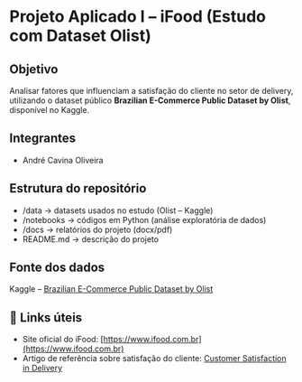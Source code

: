 # Projeto Aplicado I – iFood (Estudo com Dataset Olist)

## Objetivo
Analisar fatores que influenciam a satisfação do cliente no setor de delivery, utilizando o dataset público **Brazilian E-Commerce Public Dataset by Olist**, disponível no Kaggle.

## Integrantes
- André Cavina Oliveira

## Estrutura do repositório
- /data → datasets usados no estudo (Olist – Kaggle)
- /notebooks → códigos em Python (análise exploratória de dados)
- /docs → relatórios do projeto (docx/pdf)
- README.md → descrição do projeto

## Fonte dos dados
Kaggle – [Brazilian E-Commerce Public Dataset by Olist](https://www.kaggle.com/datasets/olistbr/brazilian-ecommerce)

## 🔗 Links úteis
- Site oficial do iFood: [https://www.ifood.com.br](https://www.ifood.com.br)
- Artigo de referência sobre satisfação do cliente: [Customer Satisfaction in Delivery]([https://www.sciencedirect.com/science/article/pii/S1877050920300723](https://www5.usp.br/noticias/sociedade/satisfacao-no-e-commerce-esta-ligada-a-entrega-do-produto/?utm_source=chatgpt.com))
